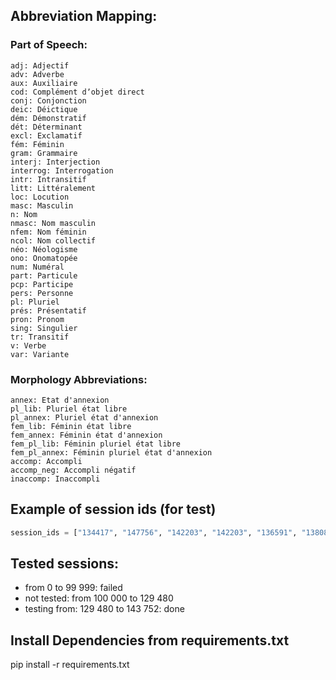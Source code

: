 ## Abbreviation Mapping:
### Part of Speech:
```
adj: Adjectif
adv: Adverbe
aux: Auxiliaire
cod: Complément dʼobjet direct
conj: Conjonction
deic: Déictique
dém: Démonstratif
dét: Déterminant
excl: Exclamatif
fém: Féminin
gram: Grammaire
interj: Interjection
interrog: Interrogation
intr: Intransitif
litt: Littéralement
loc: Locution
masc: Masculin
n: Nom
nmasc: Nom masculin
nfem: Nom féminin
ncol: Nom collectif
néo: Néologisme
ono: Onomatopée
num: Numéral
part: Particule
pcp: Participe
pers: Personne
pl: Pluriel
prés: Présentatif
pron: Pronom
sing: Singulier
tr: Transitif
v: Verbe
var: Variante
```


### Morphology Abbreviations:

```
annex: Etat d'annexion
pl_lib: Pluriel état libre
pl_annex: Pluriel état d'annexion
fem_lib: Féminin état libre
fem_annex: Féminin état d'annexion
fem_pl_lib: Féminin pluriel état libre
fem_pl_annex: Féminin pluriel état d'annexion
accomp: Accompli
accomp_neg: Accompli négatif
inaccomp: Inaccompli
```


## Example of session ids (for test)
```py
session_ids = ["134417", "147756", "142203", "142203", "136591", "138080", "135105", "132336"]
```


## Tested sessions:
- from 0 to 99 999: failed
- not tested: from 100 000 to 129 480
- testing from: 129 480 to 143 752: done


## Install Dependencies from requirements.txt

pip install -r requirements.txt
